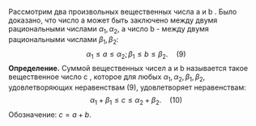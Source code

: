 Рассмотрим два произвольных вещественных числа a и b . Было доказано, что число a может быть заключено между двумя рациональными числами $\alpha_{1},\alpha_{2}$, а число b - между двумя рациональными числами $\beta_{1},\beta_{2}$:
$$
\alpha_{1} \le a \le \alpha_{2}; \beta_{1}
\le b \le \beta_{2}. \quad (9)
$$
**Определение.**  Суммой вещественных чисел a и b называется такое вещественное число с , которое для любых $\alpha_{1},\alpha_{2}, \beta_{1},\beta_{2}$, удовлетворяющих неравенствам (9), удовлетворяет неравенствам:
$$
\alpha_{1}+\beta_{1} \le c \le \alpha_{2}+\beta_{2}. \quad (10)
$$
Обозначение: $c  = a+b$.
